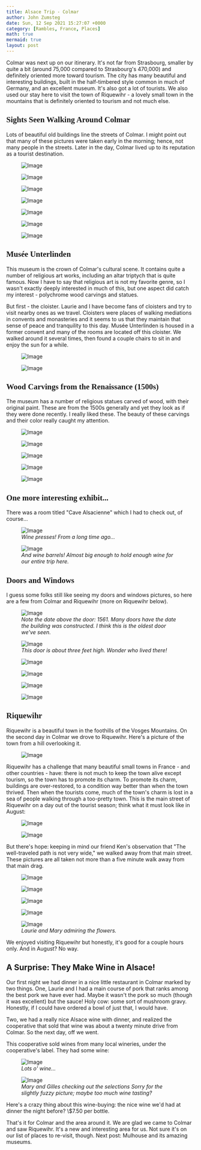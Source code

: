 ```yaml
---
title: Alsace Trip - Colmar
author: John Zumsteg
date: Sun, 12 Sep 2021 15:27:07 +0000
category: [Rambles, France, Places]
math: true
mermaid: true
layout: post
---
```

Colmar was next up on our itinerary. It's not far from Strasbourg, smaller by quite a bit (around 75,000 compared to Strasbourg's 470,000) and definitely oriented more toward tourism. The city has many beautiful and interesting buildings, built in the half-timbered style common in much of Germany, and an excellent museum. It's also got a lot of tourists. We also used our stay here to visit the town of Riquewihr - a lovely small town in the mountains that is definitely oriented to tourism and not much else.
<h2 style="font-family: verdana;">Sights Seen Walking Around Colmar</h2>
Lots of beautiful old buildings line the streets of Colmar. I might point out that many of these pictures were taken early in the morning; hence, not many people in the streets. Later in the day, Colmar lived up to its reputation as a tourist destination.

<figure class = "portrait">
	<img src="{{"/assets/images/2021/09/DSC00841.jpg" | prepend: site.baseurl  }}" alt="Image" />
	<figcaption></figcaption>
</figure>



<figure class = "landscape">
	<img src="{{"/assets/images/2021/09/DSC00769.jpg" | prepend: site.baseurl  }}" alt="Image" />
	<figcaption></figcaption>
</figure>



<figure class = "portrait">
	<img src="{{"/assets/images/2021/09/DSC00762.jpg" | prepend: site.baseurl  }}" alt="Image" />
	<figcaption></figcaption>
</figure>



<figure class = "portrait">
	<img src="{{"/assets/images/2021/09/DSC00759.jpg" | prepend: site.baseurl  }}" alt="Image" />
	<figcaption></figcaption>
</figure>



<figure class = "portrait">
	<img src="{{"/assets/images/2021/09/DSC00758.jpg" | prepend: site.baseurl  }}" alt="Image" />
	<figcaption></figcaption>
</figure>



<figure class = "portrait">
	<img src="{{"/assets/images/2021/09/DSC00898.jpg" | prepend: site.baseurl  }}" alt="Image" />
	<figcaption></figcaption>
</figure>



<figure class = "landscape">
	<img src="{{"/assets/images/2021/09/DSC00844.jpg" | prepend: site.baseurl  }}" alt="Image" />
	<figcaption></figcaption>
</figure>


<h2 style="font-family: verdana;">Musée Unterlinden</h2>
This museum is the crown of Colmar's cultural scene. It contains quite a number of religious art works, including an altar triptych that is quite famous. Now I have to say that religious art is not my favorite genre, so I wasn't exactly deeply interested in much of this, but one aspect did catch my interest - polychrome wood carvings and statues. 

But first - the cloister. Laurie and I have become fans of cloisters and try to visit nearby ones as we travel. Cloisters were places of walking mediations in convents and monasteries and it seems to us that they maintain that sense of peace and tranquility to this day. Musée Unterlinden is housed in a former convent and many of the rooms are located off this cloister. We walked around it several times, then found a couple chairs to sit in and enjoy the sun for a while.
<figure class = "portrait">
	<img src="{{"/assets/images/2021/09/DSC00716.jpg" | prepend: site.baseurl  }}" alt="Image" />
	<figcaption></figcaption>
</figure>


<figure class = "portrait">
	<img src="{{"/assets/images/2021/09/DSC00717.jpg" | prepend: site.baseurl  }}" alt="Image" />
	<figcaption></figcaption>
</figure>


<h2 style="font-family: verdana;">Wood Carvings from the Renaissance (1500s)</h2>
The museum has a number of religious statues carved of wood, with their original paint. These are from the 1500s generally and yet they look as if they were done recently. I really liked these. The beauty of these carvings and their color really caught my attention.

<figure class = "landscape">
	<img src="{{"/assets/images/2021/09/DSC00729-1.jpg" | prepend: site.baseurl  }}" alt="Image" />
	<figcaption></figcaption>
</figure>



<figure class = "portrait">
	<img src="{{"/assets/images/2021/09/DSC00727.jpg" | prepend: site.baseurl  }}" alt="Image" />
	<figcaption></figcaption>
</figure>



<figure class = "portrait">
	<img src="{{"/assets/images/2021/09/DSC00726.jpg" | prepend: site.baseurl  }}" alt="Image" />
	<figcaption></figcaption>
</figure>



<figure class = "portrait">
	<img src="{{"/assets/images/2021/09/DSC00725.jpg" | prepend: site.baseurl  }}" alt="Image" />
	<figcaption></figcaption>
</figure>


<figure class = "portrait">
	<img src="{{"/assets/images/2021/09/DSC00734.jpg" | prepend: site.baseurl  }}" alt="Image" />
	<figcaption></figcaption>
</figure>


<h2 style="font-family: verdana;">One more interesting exhibit...</h2>
There was a room titled "Cave Alsacienne" which I had to check out, of course...

<figure class = "landscape">
	<img src="{{"/assets/images/2021/09/DSC00737.jpg" | prepend: site.baseurl  }}" alt="Image" />
	<figcaption><em>Wine presses! From a long time ago...</em></figcaption>
</figure>



<figure class = "landscape">
	<img src="{{"/assets/images/2021/09/DSC00738.jpg" | prepend: site.baseurl  }}" alt="Image" />
	<figcaption><em>And wine barrels! Almost big enough to hold enough wine for our entire trip here.</em></figcaption>
</figure>


<h2 style="font-family: verdana;">Doors and Windows</h2>
I guess some folks still like seeing my doors and windows pictures, so here are a few from Colmar and Riquewihr (more on Riquewihr below).

<figure class = "portrait">
	<img src="{{"/assets/images/2021/09/DSC00913-2.jpg" | prepend: site.baseurl  }}" alt="Image" />
	<figcaption><em>Note the date above the door: 1561. Many doors have the date the building was constructed. I think this is the oldest door we've seen.</em></figcaption>
</figure>



<figure class = "landscape">
	<img src="{{"/assets/images/2021/09/DSC00907-1.jpg" | prepend: site.baseurl  }}" alt="Image" />
	<figcaption><em>This door is about three feet high. Wonder who lived there!</em></figcaption>
</figure>



<figure class = "portrait">
	<img src="{{"/assets/images/2021/09/DSC00829-1.jpg" | prepend: site.baseurl  }}" alt="Image" />
	<figcaption></figcaption>
</figure>

 <figure class = "portrait">
	<img src="{{"/assets/images/2021/09/DSC00832.jpg" | prepend: site.baseurl  }}" alt="Image" />
	<figcaption></figcaption>
</figure>

 <figure class = "portrait">
	<img src="{{"/assets/images/2021/09/DSC00916-1.jpg" | prepend: site.baseurl  }}" alt="Image" />
	<figcaption></figcaption>
</figure>

 <figure class = "portrait">
	<img src="{{"/assets/images/2021/09/DSC00934-1.jpg" | prepend: site.baseurl  }}" alt="Image" />
	<figcaption></figcaption>
</figure>


<h2 style="font-family: verdana;">Riquewihr</h2>
Riquewihr is a beautiful town in the foothills of the Vosges Mountains. On the second day in Colmar we drove to Riquewihr. Here's a picture of the town from a hill overlooking it.
<figure class = "landscape">
	<img src="{{"/assets/images/2021/09/DSC01057.jpg" | prepend: site.baseurl  }}" alt="Image" />
	<figcaption></figcaption>
</figure>


Riquewihr has a challenge that many beautiful small towns in France - and other countries - have: there is not much to keep the town alive except tourism, so the town has to promote its charm. To promote its charm, buildings are over-restored, to a condition way better than when the town thrived. Then when the tourists come, much of the town's charm is lost in a sea of people walking through a too-pretty town. This is the main street of Riquewihr on a day out of the tourist season; think what it must look like in August:
<figure class = "portrait">
	<img src="{{"/assets/images/2021/09/DSC00885.jpg" | prepend: site.baseurl  }}" alt="Image" />
	<figcaption></figcaption>
</figure>



<figure class = "portrait">
	<img src="{{"/assets/images/2021/09/DSC01009.jpg" | prepend: site.baseurl  }}" alt="Image" />
	<figcaption></figcaption>
</figure>



But there's hope: keeping in mind our friend Ken's observation that "The well-traveled path is not very wide," we walked away from that main street. These pictures are all taken not more than a five minute walk away from that main drag.

<figure class = "portrait">
	<img src="{{"/assets/images/2021/09/DSC00898-1.jpg" | prepend: site.baseurl  }}" alt="Image" />
	<figcaption></figcaption>
</figure>

 <figure class = "portrait">
	<img src="{{"/assets/images/2021/09/DSC00910.jpg" | prepend: site.baseurl  }}" alt="Image" />
	<figcaption></figcaption>
</figure>

<figure class = "portrait">
	<img src="{{"/assets/images/2021/09/DSC00919.jpg" | prepend: site.baseurl  }}" alt="Image" />
	<figcaption></figcaption>
</figure>

 <figure class = "portrait">
	<img src="{{"/assets/images/2021/09/DSC00937.jpg" | prepend: site.baseurl  }}" alt="Image" />
	<figcaption></figcaption>
</figure>



<figure class = "landscape">
	<img src="{{"/assets/images/2021/09/DSC00870.jpg" | prepend: site.baseurl  }}" alt="Image" />
	<figcaption><em>Laurie and Mary admiring the flowers.</em></figcaption>
</figure>



We enjoyed visiting Riquewihr but honestly, it's good for a couple hours only. And in August? No way.
<h2>A Surprise: They Make Wine in Alsace!</h2>
Our first night we had dinner in a nice little restaurant in Colmar marked by two things. One, Laurie and I had a main course of pork that ranks among the best pork we have ever had. Maybe it wasn't the pork so much (though it was excellent) but the sauce! Holy cow: some sort of mushroom gravy. Honestly, if I could have ordered a bowl of just that, I would have. 

Two, we had a really nice Alsace wine with dinner, and realized the cooperative that sold that wine was about a twenty minute drive from Colmar. So the next day, off we went. 

This cooperative sold wines from many local wineries, under the cooperative's label. They had some wine:

<figure class = "landscape">
	<img src="{{"/assets/images/2021/09/DSC00751.jpg" | prepend: site.baseurl  }}" alt="Image" />
	<figcaption><em>Lots o' wine...</em></figcaption>
</figure>



<figure class = "landscape">
	<img src="{{"/assets/images/2021/09/DSC00754.jpg" | prepend: site.baseurl  }}" alt="Image" />
	<figcaption><em>Mary and Gilles checking out the selections Sorry for the slightly fuzzy picture; maybe too much wine tasting?</em></figcaption>
</figure>



Here's a crazy thing about this wine-buying: the nice wine we'd had at dinner the night before? \\$7.50 per bottle. 

That's it for Colmar and the area around it. We are glad we came to Colmar and saw Riquewihr. It's a new and interesting area for us. Not sure it's on our list of places to re-visit, though. Next post: Mulhouse and its amazing museums.
